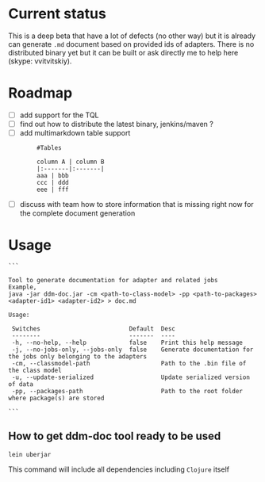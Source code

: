 # Current status

This is a deep beta that have a lot of defects (no other way) but it is already can generate `.md` document based
on provided ids of adapters. There is no distributed binary yet but it can be built or ask directly me to help here (skype: vvitvitskiy).

# Roadmap

- [ ] add support for the TQL
- [ ] find out how to distribute the latest binary, jenkins/maven ?
- [ ] add multimarkdown table support

```
        #Tables

        column A | column B
        |:-------|:-------|
        aaa | bbb
        ccc | ddd
        eee | fff
```

- [ ] discuss with team how to store information that is missing right now for the complete document generation

# Usage

    ```

    Tool to generate documentation for adapter and related jobs
    Example,
    java -jar ddm-doc.jar -cm <path-to-class-model> -pp <path-to-packages> <adapter-id1> <adapter-id2> > doc.md

    Usage:

     Switches                         Default  Desc
     --------                         -------  ----
     -h, --no-help, --help            false    Print this help message
     -j, --no-jobs-only, --jobs-only  false    Generate documentation for the jobs only belonging to the adapters
     -cm, --classmodel-path                    Path to the .bin file of the class model
     -u, --update-serialized                   Update serialized version of data
     -pp, --packages-path                      Path to the root folder where package(s) are stored

    ```

## How to get ddm-doc tool ready to be used

`lein uberjar`

This command will include all dependencies including `Clojure` itself
